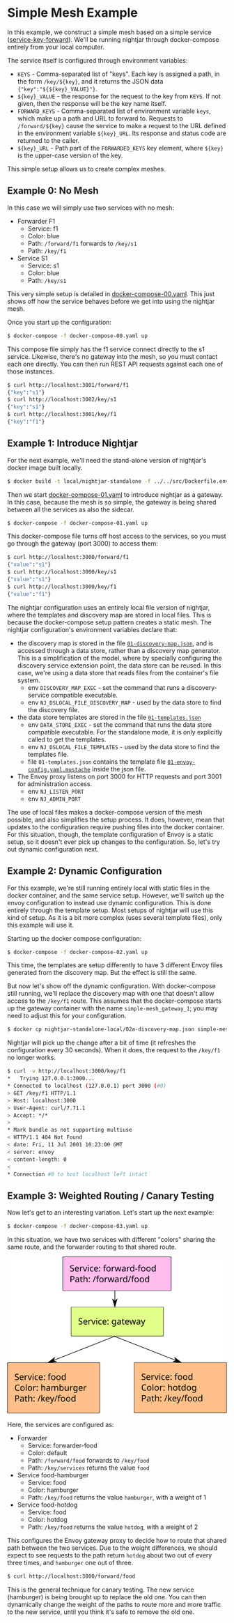 # Simple Mesh Example

In this example, we construct a simple mesh based on a simple service ([service-key-forward](service-key-forward)).  We'll be running nightjar through docker-compose entirely from your local computer.

The service itself is configured through environment variables:

* `KEYS` - Comma-separated list of "keys".  Each key is assigned a path, in the form `/key/${key}`, and it returns the JSON data `{"key":"${${key}_VALUE}"}`.
* `${key}_VALUE` - the response for the request to the key from `KEYS`.  If not given, then the response will be the key name itself.
* `FORWARD_KEYS` - Comma-separated list of environment variable `keys`, which make up a path and URL to forward to.  Requests to `/forward/${key}` cause the service to make a request to the URL defined in the environment variable `${key}_URL`.  Its response and status code are returned to the caller.
* `${key}_URL` - Path part of the `FORWARDED_KEYS` key element, where `${key}` is the upper-case version of the key.

This simple setup allows us to create complex meshes.
 
## Example 0: No Mesh

In this case we will simply use two services with no mesh:

* Forwarder F1
    * Service: f1
    * Color: blue
    * Path: `/forward/f1` forwards to `/key/s1`
    * Path: `/key/f1`
* Service S1
    * Service: s1
    * Color: blue
    * Path: `/key/s1`

This very simple setup is detailed in [docker-compose-00.yaml](docker-compose-00.yaml).  This just shows off how the service behaves before we get into using the nightjar mesh.

Once you start up the configuration:

```bash
$ docker-compose -f docker-compose-00.yaml up
```

This compose file simply has the f1 service connect directly to the s1 service.  Likewise, there's no gateway into the mesh, so you must contact each one directly.  You can then run REST API requests against each one of those instances. 

```bash
$ curl http://localhost:3001/forward/f1
{"key":"s1"}
$ curl http://localhost:3002/key/s1
{"key":"s1"}
$ curl http://localhost:3001/key/f1
{"key":"f1"}
```

## Example 1: Introduce Nightjar

For the next example, we'll need the stand-alone version of nightjar's docker image built locally.

```bash
$ docker build -t local/nightjar-standalone -f ../../src/Dockerfile.envoy-standalone ../../src
```

Then we start [docker-compose-01.yaml](docker-compose-01.yaml) to introduce nightjar as a gateway.  In this case, because the mesh is so simple, the gateway is being shared between all the services as also the sidecar.

```bash
$ docker-compose -f docker-compose-01.yaml up
```

This docker-compose file turns off host access to the services, so you must go through the gateway (port 3000) to access them:

```bash
$ curl http://localhost:3000/forward/f1
{"value":"s1"}
$ curl http://localhost:3000/key/s1
{"value":"s1"}
$ curl http://localhost:3000/key/f1
{"value":"f1"}
```

The nightjar configuration uses an entirely local file version of nightjar, where the templates and discovery map are stored in local files.  This is because the docker-compose setup pattern creates a static mesh.  The nightjar configuration's environment variables declare that:

* the discovery map is stored in the file [`01-discovery-map.json`](nightjar-standalone-local/01-discovery-map.json), and is accessed through a data store, rather than a discovery map generator.  This is a simplification of the model, where by specially configuring the discovery service extension point, the data store can be reused.  In this case, we're using a data store that reads files from the container's file system.
    * env `DISCOVERY_MAP_EXEC` - set the command that runs a discovery-service compatible executable.
    * env `NJ_DSLOCAL_FILE_DISCOVERY_MAP` - used by the data store to find the discovery file.
* the data store templates are stored in the file [`01-templates.json`](nightjar-standalone-local/01-templates.json)
    * env `DATA_STORE_EXEC` - set the command that runs the data store compatible executable.  For the standalone mode, it is only explicitly called to get the templates.
    * env `NJ_DSLOCAL_FILE_TEMPLATES` - used by the data store to find the templates file.
    * file `01-templates.json` contains the template file [`01-envoy-config.yaml.mustache`](nightjar-standalone-local/01-envoy-config.yaml.mustache) inside the json file.
* The Envoy proxy listens on port 3000 for HTTP requests and port 3001 for administration access.
    * env `NJ_LISTEN_PORT`
    * env `NJ_ADMIN_PORT`

The use of local files makes a docker-compose version of the mesh possible, and also simplifies the setup process.  It does, however, mean that updates to the configuration require pushing files into the docker container.  For this situation, though, the template configuration of Envoy is a static setup, so it doesn't ever pick up changes to the configuration.  So, let's try out dynamic configuration next.


## Example 2: Dynamic Configuration

For this example, we're still running entirely local with static files in the docker container, and the same service setup.  However, we'll switch up the envoy configuration to instead use dynamic configuration.  This is done entirely through the template setup.  Most setups of nightjar will use this kind of setup.  As it is a bit more complex (uses several template files), only this example will use it.

Starting up the docker compose configuration:

```bash
$ docker-compose -f docker-compose-02.yaml up
```

This time, the templates are setup differently to have 3 different Envoy files generated from the discovery map.  But the effect is still the same.

But now let's show off the dynamic configuration.  With docker-compose still running, we'll replace the discovery map with one that doesn't allow access to the `/key/f1` route.  This assumes that the docker-compose starts up the gateway container with the name `simple-mesh_gateway_1`; you may need to adjust this for your configuration.

```bash
$ docker cp nightjar-standalone-local/02a-discovery-map.json simple-mesh_gateway_1:/nightjar/local/02-discovery-map.json
```

Nightjar will pick up the change after a bit of time (it refreshes the configuration every 30 seconds).  When it does, the request to the `/key/f1` no longer works.

```bash
$ curl -v http://localhost:3000/key/f1
*   Trying 127.0.0.1:3000...
* Connected to localhost (127.0.0.1) port 3000 (#0)
> GET /key/f1 HTTP/1.1
> Host: localhost:3000
> User-Agent: curl/7.71.1
> Accept: */*
>
* Mark bundle as not supporting multiuse
< HTTP/1.1 404 Not Found
< date: Fri, 11 Jul 2001 10:23:00 GMT
< server: envoy
< content-length: 0
<
* Connection #0 to host localhost left intact
```

## Example 3: Weighted Routing / Canary Testing

Now let's get to an interesting variation.  Let's start up the next example:

```bash
$ docker-compose -f docker-compose-03.yaml up
```

In this situation, we have two services with different "colors" sharing the same route, and the forwarder routing to that shared route.

![Route Diagram](routes-03.svg) 

Here, the services are configured as:

* Forwarder
    * Service: forwarder-food
    * Color: default
    * Path: `/forward/food` forwards to `/key/food`
    * Path: `/key/services` returns the value `food`
* Service food-hamburger
    * Service: food
    * Color: hamburger
    * Path: `/key/food` returns the value `hamburger`, with a weight of 1
* Service food-hotdog
    * Service: food
    * Color: hotdog
    * Path: `/key/food` returns the value `hotdog`, with a weight of 2

This configures the Envoy gateway proxy to decide how to route that shared path between the two services.  Due to the weight differences, we should expect to see requests to the path return `hotdog` about two out of every three times, and `hamburger` one out of three.

```bash
$ curl http://localhost:3000/forward/food
```

This is the general technique for canary testing.  The new service (hamburger) is being brought up to replace the old one.  You can then dynamically change the weight of the paths to route more and more traffic to the new service, until you think it's safe to remove the old one.
